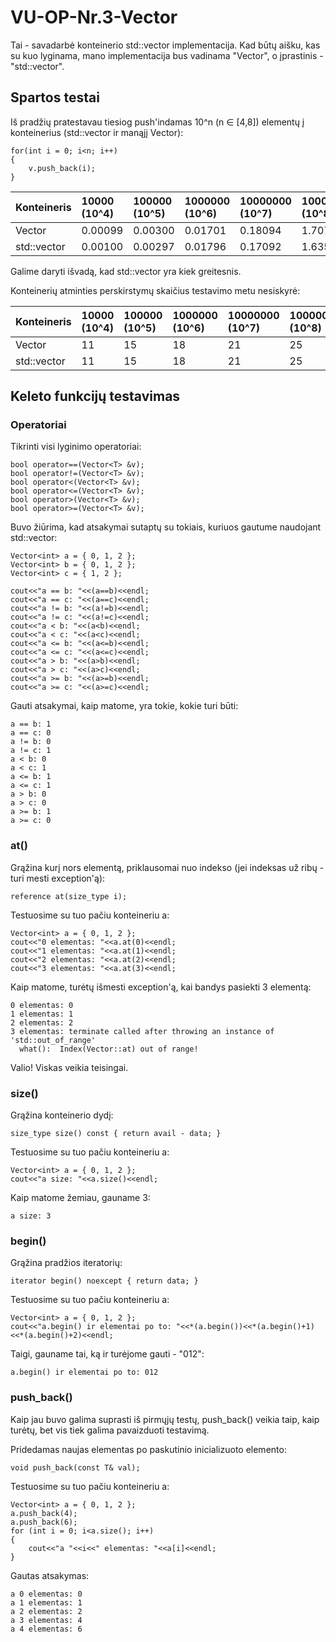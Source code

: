 # VU-OP-Nr.3-Vector
Tai - savadarbė konteinerio std::vector implementacija. Kad būtų aišku, kas su kuo lyginama, mano implementacija bus vadinama "Vector", o įprastinis - "std::vector".

## Spartos testai

Iš pradžių pratestavau tiesiog push'indamas 10^n (n ∈ [4,8]) elementų į konteinerius (std::vector ir manąjį Vector):
```shell
for(int i = 0; i<n; i++)
{
    v.push_back(i);
}
```

| Konteineris    | 10000 (10^4) | 100000 (10^5) | 1000000 (10^6) | 10000000 (10^7) | 100000000 (10^8) |
| :------------- | :----------- | :------------ | :------------- | :-------------- | :--------------- |
| Vector         | 0.00099      | 0.00300       | 0.01701        | 0.18094         | 1.70736          |
| std::vector    | 0.00100      | 0.00297       | 0.01796        | 0.17092         | 1.63507          |

Galime daryti išvadą, kad std::vector yra kiek greitesnis.

Konteinerių atminties perskirstymų skaičius testavimo metu nesiskyrė:

| Konteineris    | 10000 (10^4) | 100000 (10^5) | 1000000 (10^6) | 10000000 (10^7) | 100000000 (10^8) |
| :------------- | :----------- | :------------ | :------------- | :-------------- | :--------------- |
| Vector         | 11           | 15            | 18             | 21              | 25               |
| std::vector    | 11           | 15            | 18             | 21              | 25               |

## Keleto funkcijų testavimas

### Operatoriai

Tikrinti visi lyginimo operatoriai:
```shell
bool operator==(Vector<T> &v);
bool operator!=(Vector<T> &v);
bool operator<(Vector<T> &v);
bool operator<=(Vector<T> &v);
bool operator>(Vector<T> &v);
bool operator>=(Vector<T> &v);
```

Buvo žiūrima, kad atsakymai sutaptų su tokiais, kuriuos gautume naudojant std::vector:
```shell
Vector<int> a = { 0, 1, 2 };
Vector<int> b = { 0, 1, 2 };
Vector<int> c = { 1, 2 };

cout<<"a == b: "<<(a==b)<<endl;
cout<<"a == c: "<<(a==c)<<endl;
cout<<"a != b: "<<(a!=b)<<endl;
cout<<"a != c: "<<(a!=c)<<endl;
cout<<"a < b: "<<(a<b)<<endl;
cout<<"a < c: "<<(a<c)<<endl;
cout<<"a <= b: "<<(a<=b)<<endl;
cout<<"a <= c: "<<(a<=c)<<endl;
cout<<"a > b: "<<(a>b)<<endl;
cout<<"a > c: "<<(a>c)<<endl;
cout<<"a >= b: "<<(a>=b)<<endl;
cout<<"a >= c: "<<(a>=c)<<endl;
```
Gauti atsakymai, kaip matome, yra tokie, kokie turi būti:
```shell
a == b: 1
a == c: 0
a != b: 0
a != c: 1
a < b: 0
a < c: 1
a <= b: 1
a <= c: 1
a > b: 0
a > c: 0
a >= b: 1
a >= c: 0
```

### at()

Grąžina kurį nors elementą, priklausomai nuo indekso (jei indeksas už ribų - turi mesti exception'ą):
```shell
reference at(size_type i);
```
Testuosime su tuo pačiu konteineriu a:
```shell
Vector<int> a = { 0, 1, 2 };
cout<<"0 elementas: "<<a.at(0)<<endl;
cout<<"1 elementas: "<<a.at(1)<<endl;
cout<<"2 elementas: "<<a.at(2)<<endl;
cout<<"3 elementas: "<<a.at(3)<<endl;
```
Kaip matome, turėtų išmesti exception'ą, kai bandys pasiekti 3 elementą:
```shell
0 elementas: 0
1 elementas: 1
2 elementas: 2
3 elementas: terminate called after throwing an instance of 'std::out_of_range'
  what():  Index(Vector::at) out of range!
```
Valio! Viskas veikia teisingai.

### size()

Grąžina konteinerio dydį:
```shell
size_type size() const { return avail - data; }
```
Testuosime su tuo pačiu konteineriu a:
```shell
Vector<int> a = { 0, 1, 2 };
cout<<"a size: "<<a.size()<<endl;
```
Kaip matome žemiau, gauname 3:
```shell
a size: 3
```

### begin()

Grąžina pradžios iteratorių:
```shell
iterator begin() noexcept { return data; }
```
Testuosime su tuo pačiu konteineriu a:
```shell
Vector<int> a = { 0, 1, 2 };
cout<<"a.begin() ir elementai po to: "<<*(a.begin())<<*(a.begin()+1)<<*(a.begin()+2)<<endl;
```
Taigi, gauname tai, ką ir turėjome gauti - "012":
```shell
a.begin() ir elementai po to: 012
```

### push_back()

Kaip jau buvo galima suprasti iš pirmųjų testų, push_back() veikia taip, kaip turėtų, bet vis tiek galima pavaizduoti testavimą.

Pridedamas naujas elementas po paskutinio inicializuoto elemento:
```shell
void push_back(const T& val);
```
Testuosime su tuo pačiu konteineriu a:
```shell
Vector<int> a = { 0, 1, 2 };
a.push_back(4);
a.push_back(6);
for (int i = 0; i<a.size(); i++)
{
    cout<<"a "<<i<<" elementas: "<<a[i]<<endl;
}
```
Gautas atsakymas:
```shell
a 0 elementas: 0
a 1 elementas: 1
a 2 elementas: 2
a 3 elementas: 4
a 4 elementas: 6
```
